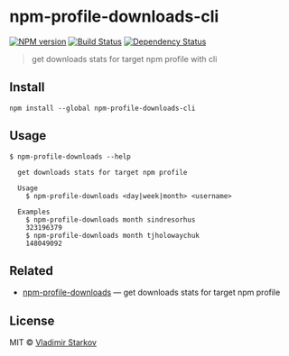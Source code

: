 # npm-profile-downloads-cli

[![NPM version][npm-image]][npm-url]
[![Build Status][travis-image]][travis-url]
[![Dependency Status][depstat-image]][depstat-url]

> get downloads stats for target npm profile with cli

## Install

    npm install --global npm-profile-downloads-cli

## Usage

```
$ npm-profile-downloads --help

  get downloads stats for target npm profile

  Usage
    $ npm-profile-downloads <day|week|month> <username>

  Examples
    $ npm-profile-downloads month sindresorhus
    323196379
    $ npm-profile-downloads month tjholowaychuk
    148049092
```

## Related

* [npm-profile-downloads](https://github.com/iamstarkov/npm-profile-downloads) — get downloads stats for target npm profile

## License

MIT © [Vladimir Starkov](https://iamstarkov)


[npm-url]: https://npmjs.org/package/npm-profile-downloads-cli
[npm-image]: https://img.shields.io/npm/v/npm-profile-downloads-cli.svg?style=flat-square

[travis-url]: https://travis-ci.org/iamstarkov/npm-profile-downloads-cli
[travis-image]: https://img.shields.io/travis/iamstarkov/npm-profile-downloads-cli.svg?style=flat-square

[depstat-url]: https://david-dm.org/iamstarkov/npm-profile-downloads-cli
[depstat-image]: https://david-dm.org/iamstarkov/npm-profile-downloads-cli.svg?style=flat-square
